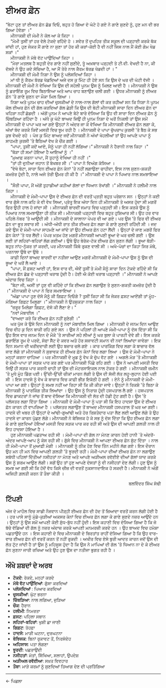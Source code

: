 # **ਈਅਰ ਫ਼ੋਨ**
“ਬੇਟਾ ਹੁਣ ਤਾਂ ਈਅਰ ਫ਼ੋਨ ਛੱਡ ਦਿਓ, ਬਹੁਤ ਹੋ ਗਿਆ ਦੋ ਘੰਟੇ ਹੋ ਗਏ ਨੇ ਗਾਣੇ ਸੁਣਦੇ ਨੂੰ, ਹੁਣ ਮਨ ਵੀ ਭਰ ਗਿਆ ਹੋਵੇਗਾ ।" <br> 
&nbsp;&nbsp;&nbsp;&nbsp;ਮੀਨਾਕਸ਼ੀ ਦੀ ਮੰਮੀ ਨੇ ਕੋਲ ਆ ਕੇ ਕਿਹਾ । <br>
&nbsp;&nbsp;&nbsp;&nbsp;“ਮੰਮੀ ਤੁਸੀਂ ਤਾਂ ਹਰ ਵੇਲੇ ਟੋਕਦੇ ਰਹਿੰਦੇ ਹੋ । ਸਵੇਰ ਤੋਂ ਦੁਪਹਿਰ ਤੀਕ ਸਕੂਲ ਦੀ ਪੜ੍ਹਾਈ ਕਰਕੇ ਥੱਕ ਜਾਂਦੀ ਹਾਂ, ਹੁਣ ਜੇਕਰ ਮੈਂ ਗਾਣੇ ਨਾ ਸੁਣਾ ਤਾਂ ਹੋਰ ਕੀ ਕਰਾਂ-ਕੋਈ ਹੈ ਵੀ ਨਹੀਂ ਜਿਸ ਨਾਲ ਮੈਂ ਕੋਈ ਗੇਮ ਖੇਡ ਸਕਾਂ ।" <br>
&nbsp;&nbsp;&nbsp;&nbsp;ਮੀਨਾਕਸ਼ੀ ਨੇ ਮੱਥੇ ਵੱਟ ਪਾਉਂਦਿਆਂ ਕਿਹਾ । <br>
&nbsp;&nbsp;&nbsp;&nbsp;“ਮੇਰਾ ਮਤਲਬ ਹੈ ਬਹੁਤੀ ਦੇਰ ਗਾਣੇ ਨਹੀਂ ਸੁਣੀਦੇ, ਤੂੰ ਅਖ਼ਬਾਰ ਪੜ੍ਹਦੀ ਤੇ ਟੀ.ਵੀ. ਵੇਖਦੀ ਹੈ ਨਾ, ਕੀ ਦੱਸਦੇ ਨੇ ਉਹ ਕਦੇ ਸੋਚਿਆ ਹੈ, ਆ ਮੈਂ ਤੇਰੇ ਨਾਲ ਕੈਰਮ ਬੋਰਡ ਖੇਡਦੀ ਹਾਂ । "<br>
&nbsp;&nbsp;&nbsp;&nbsp;ਮੀਨਾਕਸ਼ੀ ਦੀ ਮੰਮੀ ਨਿਸ਼ਾ ਨੇ ਉਸ ਨੂੰ ਪਲੋਸਦਿਆਂ ਕਿਹਾ । <br>
&nbsp;&nbsp;&nbsp;&nbsp;ਮਾਂ ਧੀ ਨੂੰ ਕੈਰਮ ਬੋਰਡ ਖੇਡਦਿਆਂ ਅਜੇ ਦਸ ਕੁ ਮਿੰਟ ਹੀ ਹੋਏ ਸਨ ਕਿ ਉਸ ਦੇ ਘਰ ਦੀ ਘੰਟੀ ਵੱਜੀ । ਮੀਨਾਕਸ਼ੀ ਦੀ ਮੰਮੀ ਨੇ ਵੇਖਿਆ ਕਿ ਉਸ ਦੀ ਸਹੇਲੀ ਪੂਨਮ ਉਸ ਨੂੰ ਮਿਲਣ ਆਈ ਹੈ । ਮੀਨਾਕਸ਼ੀ ਨੇ ਉਸ ਨੂੰ ਡਰਾਇੰਗ ਰੂਮ ਵਿਚ ਬਿਠਾਇਆ ਅਤੇ ਆਪ ਚਾਹ ਬਣਾਉਣ ਚਲੀ ਗਈ । ਉਧਰ ਮੀਨਾਕਸ਼ੀ ਨੂੰ ਈਅਰ ਫ਼ੋਨ 'ਤੇ ਗਾਣੇ ਸੁਣਨ ਦਾ ਮੌਕਾ ਮਿਲ ਗਿਆ । <br>
&nbsp;&nbsp;&nbsp;&nbsp;ਨਿਸ਼ਾ ਅਤੇ ਪੂਨਮ ਚਾਹ ਦੀਆਂ ਚੁਸਕੀਆਂ ਦੇ ਨਾਲ-ਨਾਲ ਗੱਲਾਂ ਵੀ ਕਰ ਰਹੀਆਂ ਸਨ ਕਿ ਨਿਸ਼ਾ ਨੇ ਪੂਨਮ ਕੋਲ ਈਅਰ ਫ਼ੋਨ ਦੀ ਗੱਲ ਕਰਦਿਆਂ ਗੱਲ ਛੇੜੀ ਕਿ ਉਸ ਦੀ ਬੇਟੀ ਮੀਨਾਕਸ਼ੀ ਸਾਰਾ ਦਿਨ ਈਅਰ ਫ਼ੋਨ ਦਾ ਖਹਿੜਾ ਨਹੀਂ ਛੱਡਦੀ । ਅੱਗੋਂ ਪੂਨਮ ਨੇ ਆਪਣੇ ਬੇਟੇ ਬਾਰੇ ਦੱਸਿਆ ਕਿ ਉਹ ਵੀ ਸਾਰਾ ਦਿਨ ਈਅਰ ਫ਼ੋਨ ਨੂੰ ਚਿੰਬੜਿਆ ਰਹਿੰਦਾ ਹੈ । ਅੱਧੇ ਕੁ ਘੰਟੇ ਬਾਅਦ ਜਿਉਂ ਹੀ ਪੂਨਮ ਨਿਸ਼ਾ ਦੇ ਘਰੋਂ ਨਿਕਲੀ ਤਾਂ ਉਸ ਸਮੇਂ ਮੀਨਾਕਸ਼ੀ ਦੇ ਪਾਪਾ ਘਰ ਆ ਗਏ ਉਨ੍ਹਾਂ ਨੇ ਅੰਦਰ ਜਾ ਕੇ ਵੇਖਿਆ ਕਿ ਮੀਨਾਕਸ਼ੀ ਈਅਰ ਫ਼ੋਨ ਲਗਾ ਕੇ, ਅੱਖਾਂ ਬੰਦ ਕਰਕੇ ਕਿਵੇਂ ਮਸਤੀ ਵਿਚ ਝੂਮ ਰਹੀ ਹੈ । ਮੀਨਾਕਸ਼ੀ ਦੇ ਪਾਪਾ ਚੁੱਪਚਾਪ ਕੁਰਸੀ 'ਤੇ ਬੈਠ ਕੇ ਸਭ ਕੁਝ ਵੇਖਦੇ ਰਹੇ । ਪੰਜ ਕੁ ਮਿੰਟ ਬਾਅਦ ਜਦੋਂ ਮੀਨਾਕਸ਼ੀ ਨੇ ਅੱਖਾਂ ਖੋਹਲੀਆਂ ਤਾਂ ਉਹ ਆਪਣੇ
ਪਾਪਾ ਨੂੰ ਸਾਹਮਣੇ ਕੁਰਸੀ 'ਤੇ ਬੈਠਿਆਂ ਵੇਖ ਕੇ ਚੌਂਕ ਗਈ । <br>
&nbsp;&nbsp;&nbsp;&nbsp;“ਪਾਪਾ, ਤੁਸੀਂ ਕਦੋਂ ਆਏ, ਮੈਨੂੰ ਪਤਾ ਹੀ ਨਹੀਂ ਲੱਗਿਆ।” ਮੀਨਾਕਸ਼ੀ ਨੇ ਹੈਰਾਨੀ ਨਾਲ ਕਿਹਾ ।" <br>
&nbsp;&nbsp;&nbsp;&nbsp;“ਥੋੜਾ ਹੀ ਸਮਾਂ ਹੋਇਆ ਹੈ ਆਇਆਂ ਨੂੰ ।" <br> 
&nbsp;&nbsp;&nbsp;&nbsp;“ਮੁਆਫ਼ ਕਰਨਾ ਪਾਪਾ, ਮੈਂ ਤੁਹਾਨੂੰ ਵੇਖਿਆ ਹੀ ਨਹੀਂ ।" <br>
&nbsp;&nbsp;&nbsp;&nbsp;“ਤਾਂ ਹੀ ਦੁਨੀਆ ਜਹਾਨ ਤੋਂ ਬੇਖਬਰ ਸੀ ।" ਪਾਪਾ ਨੇ ਵਿਅੰਗ ਕੱਸਿਆ । <br>
&nbsp;&nbsp;&nbsp;&nbsp;“ਵੇਖੋ ਬੇਟਾ, ਸਾਰਾ ਦਿਨ ਈਅਰ ਫ਼ੋਨ ਕੰਨਾਂ 'ਤੇ ਨਹੀਂ ਲਗਾਉਣਾ ਚਾਹੀਦਾ, ਇਸ ਨਾਲ ਸੁਣਨ-ਸ਼ਕਤੀ ਕਮਜ਼ੋਰ ਹੁੰਦੀ ਹੈ, ਨਾਲੇ ਅਜੇ ਤੇਰੀ ਉਮਰ ਹੀ ਕੀ ਹੈ ।" ਮੀਨਾਕਸ਼ੀ ਦੇ ਪਾਪਾ ਨੇ ਪਿਆਰ ਨਾਲ ਸਮਝਾਇਆ । <br>
&nbsp;&nbsp;&nbsp;&nbsp;"ਸੌਰੀ ਪਾਪਾ, ਮੈਂ ਅੱਗੋਂ ਤੁਹਾਡੀਆਂ ਕਹੀਆਂ ਗੱਲਾਂ ਦਾ ਧਿਆਨ ਰੱਖਾਂਗੀ ।" ਮੀਨਾਕਸ਼ੀ ਨੇ ਹਲੀਮੀ ਨਾਲ ਕਿਹਾ । <br>
&nbsp;&nbsp;&nbsp;&nbsp;ਮੀਨਾਕਸ਼ੀ ਦੇ ਮੰਮੀ-ਪਾਪਾ ਉਸ ਦੇ ਈਅਰ ਫ਼ੋਨ ਦੀ ਵਰਤੋਂ ਪ੍ਰਤੀ ਬਹੁਤ ਪਰੇਸ਼ਾਨ ਸਨ । ਉਨ੍ਹਾਂ ਨੇ ਕਈ ਵਾਰ ਗੁੱਸੇ ਨਾਲ ਕਹਿ ਕੇ ਵੀ ਵੇਖ ਲਿਆ, ਪ੍ਰੰਤੂ ਇਕ ਅੱਧਾ ਦਿਨ ਹੀ ਮੀਨਾਕਸ਼ੀ ਤੇ ਅਸਰ ਹੁੰਦਾ ਸੀ ਮਗਰੋਂ ਫਿਰ ਉਹੀ ਹਾਲ ਹੋ ਜਾਂਦਾ ਸੀ । ਮੀਨਾਕਸ਼ੀ ਬਾਰਵੀਂ ਜਮਾਤ ਵਿਚ ਪੜ੍ਹਦੀ ਸੀ। ਇਸ ਕਰਕੇ ਉਸ ਨੂੰ ਪਿਆਰ ਨਾਲ ਸਮਝਾਉਣਾ ਹੀ ਠੀਕ ਸੀ। ਮੀਨਾਕਸ਼ੀ ਪੜ੍ਹਾਈ ਵਿਚ ਬਹੁਤ ਹੁਸ਼ਿਆਰ ਸੀ। ਉਹ ਹਰ ਵਾਰ ਪਹਿਲੇ ਨੰਬਰ 'ਤੇ ਆਉਂਦੀ ਸੀ । ਮੀਨਾਕਸ਼ੀ ਦੇ ਸਾਲਾਨਾ ਪੇਪਰ ਵੀ ਆ ਗਏ। ਪਰ ਉਸ ’ਤੇ ਫਿਰ ਵੀ ਈਅਰ ਫ਼ੋਨ ਦਾ ਭੂਤ ਸਵਾਰ ਸੀ । ਅੱਧੀ-ਅੱਧੀ ਰਾਤ ਤੀਕ ਈਅਰ ਫ਼ੋਨ ਲਗਾ ਕੇ ਗਾਣੇ ਸੁਣਦੀ ਰਹਿੰਦੀ ਸੀ । ਜਦ ਕਦੇ ਉਸ ਦੇ ਮੰਮੀ-ਪਾਪਾ ਸਾਹਮਣੇ ਆ ਜਾਂਦੇ ਤਾਂ ਉਹ ਈਅਰ ਫ਼ੋਨ ਹਟਾ ਲੈਂਦੀ । ਉਨ੍ਹਾਂ ਦੇ ਜਾਣ ਮਗਰੋਂ ਫਿਰ ਫ਼ੋਨ ਕੰਨਾਂ 'ਤੇ ਧਰ ਲੈਂਦੀ। ਪੇਪਰ ਖ਼ਤਮ ਹੋਣ ਮਗਰੋਂ ਮੀਨਾਕਸ਼ੀ ਆਪਣੀ ਭੂਆ ਦੇ ਘਰ ਚਲੀ ਗਈ । ਉਸ ਲਈ ਤਾਂ ਲਹਿਰਾਂ-ਬਹਿਰਾਂ ਲੱਗ ਗਈਆਂ। ਉਥੇ ਉਹ ਬੇਰੋਕ-ਟੋਕ ਈਅਰ ਫ਼ੋਨ ਸੁਣਨ ਲੱਗੀ । ਭੂਆ ਥੋੜੀ-ਬਹੁਤ ਨਾਂਹ-ਨੁੱਕਰ ਤਾਂ ਕਰਦੀ, ਪਰ ਮੀਨਾਕਸ਼ੀ ਕਿੱਥੇ ਰੁਕਣ ਵਾਲੀ ਸੀ । ਅਖੇ-ਪੰਚਾਂ ਦਾ ਕਿਹਾ ਸਿਰ ਮੱਥੇ, ਪਰਨਾਲਾ ਉਥੇ ਦਾ ਉਥੇ ।<br>
&nbsp;&nbsp;&nbsp;&nbsp;ਕਾਫ਼ੀ ਦਿਨਾਂ ਬਾਅਦ ਬਾਰਵੀਂ ਦਾ ਨਤੀਜਾ ਆਉਣ ਮਗਰੋਂ ਮੀਨਾਕਸ਼ੀ ਦੇ ਮੰਮੀ-ਪਾਪਾ ਉਸ ਨੂੰ ਉਸ ਦੀ ਭੂਆ ਦੇ ਘਰੋਂ ਲੈ ਆਏ ।<br>
&nbsp;&nbsp;&nbsp;&nbsp;“ਪਾਪਾ, ਮੈਂ ਫ਼ਸਟ ਆਈ ਹਾਂ, ਇਸ ਵਾਰ ਵੀ, ਐਵੇਂ ਤੁਸੀਂ ਤੇ ਮੰਮੀ ਮੈਨੂੰ ਸਾਰਾ ਦਿਨ ਟੋਕਦੇ ਰਹਿੰਦੇ ਸੀ ਕਿ ਈਅਰ ਫ਼ੋਨ ਛੱਡ ਦੇ ਪੜ੍ਹਾਈ ਖਰਾਬ ਹੁੰਦੀ ਹੈ। ਹੋਈ ਐ ਕੋਈ ਖਰਾਬ ਪੜ੍ਹਾਈ ।" ਮੀਨਾਕਸ਼ੀ ਨੇ ਆਪਣੇ ਅੰਦਾਜ਼ ਵਿਚ ਕਿਹਾ ।<br>
&nbsp;&nbsp;&nbsp;&nbsp;“ਬੇਟਾ ਜੀ, ਅਸੀਂ ਤਾਂ ਹੁਣ ਵੀ ਕਹਿੰਦੇ ਹਾਂ ਕਿ ਈਅਰ ਫ਼ੋਨ ਲਗਾਉਣ ਤੇ ਸੁਣਨ-ਸ਼ਕਤੀ ਕਮਜ਼ੋਰ ਹੁੰਦੀ ਹੈ ।" ਮੀਨਾਕਸ਼ੀ ਦੇ ਪਾਪਾ ਨੇ ਫਿਰ ਸਮਝਾਇਆ ।<br>
&nbsp;&nbsp;&nbsp;&nbsp;“ਅੱਛਾ ਪਾਪਾ ਹੁਣ ਦੱਸੋ ਮੈਨੂੰ ਕੀ ਗਿਫ਼ਟ ਦਿਓਗੇ ? ਤੁਸੀਂ ਕਿਹਾ ਸੀ ਕਿ ਜੇਕਰ ਫ਼ਸਟ ਆਏਂਗੀ ਤਾਂ ਮੂੰਹ-ਮੰਗਿਆ ਗਿਫ਼ਟ ਮਿਲੂਗਾ ।” ਮੀਨਾਕਸ਼ੀ ਨੇ ਉਤਸੁਕਤਾ ਨਾਲ ਕਿਹਾ ।<br>
&nbsp;&nbsp;&nbsp;&nbsp;“ਜ਼ਰੂਰ ਮਿਲੇਗਾ ਗਿਫ਼ਟ, ਦੱਸੋ ਕੀ ਲੈਣਾ ਏ। "<br>
&nbsp;&nbsp;&nbsp;&nbsp;“ਨਵਾਂ ਮੋਬਾਈਲ ।"<br>
&nbsp;&nbsp;&nbsp;&nbsp;“ਵਾਅਦਾ ਕਰੋ ਕਿ ਈਅਰ ਫ਼ੋਨ ਨਹੀਂ ਸੁਣੇਗੀ ।"<br>
&nbsp;&nbsp;&nbsp;&nbsp;ਘਰ ਪੁੱਜ ਕੇ ਉਸੇ ਦਿਨ ਮੀਨਾਕਸ਼ੀ ਨੂੰ ਨਵਾਂ ਮੋਬਾਈਲ ਮਿਲ ਗਿਆ । ਮੀਨਾਕਸ਼ੀ ਦੇ ਜਨਮ ਦਿਨ ਆਉਣ ਵਿਚ ਵੀਹ ਕੁ ਦਿਨ ਬਾਕੀ ਰਹਿ ਗਏ ਸਨ । ਉਸ ਨੇ ਪਹਿਲਾਂ ਹੀ ਆਪਣੇ ਮੰਮੀ-ਪਾਪਾ ਨੂੰ ਦੱਸ ਦਿੱਤਾ ਸੀ ਕਿ ਉਹ ਇਸ ਵਾਰ ਜਨਮ ਦਿਨ ਦੇ ਮੌਕੇ 'ਤੇ ਸਾਰੀਆਂ ਸਹੇ ਲੀਆਂ ਨੂੰ ਘਰ ਬੁਲਾ ਕੇ ਪਾਰਟੀ ਦੇਵੇ ਗੀ। ਇਸ ਕਰਕੇ ਡਰਾਇੰਗ ਰੂਮ ਦੇ ਪਰਦੇ, ਸੋਫਾ ਸੈੱਟ ਦੇ ਕਵਰ ਅਤੇ ਹੋਰ ਸਜਾਵਟੀ ਸਮਾਨ ਵੀ ਨਵਾਂ ਲਿਆਂਦਾ ਜਾਵੇਗਾ । ਇਕ ਦਿਨ ਸਮਾਨ ਦੀ ਖਰੀਦਦਾਰੀ ਲਈ ਉਹ ਬਜ਼ਾਰ ਚਲੇ ਗਏ । ਕਾਰ ਪਾਰਕਿੰਗ ਵਿਚ ਲਗਾ ਕੇ ਬਾਜ਼ਾਰ ਵੱਲ ਜਾਣ ਲੱਗੇ ਤਾਂ ਮੀਨਾਕਸ਼ੀ ਨੇ ਸੁਭਾਵਕ ਹੀ ਈਅਰ ਫ਼ੋਨ ਕੰਨਾਂ ਵਿਚ ਲਗਾ ਲਿਆ । ਉਸ ਦੇ ਮੰਮੀ-ਪਾਪਾ ਨੇ ਮਨ੍ਹਾਂ ਕਰਨਾ ਚਾਹਿਆ । ਪਰ ਮੀਨਾਕਸ਼ੀ ਦੇ ਮੂਡ ਨੂੰ ਵੇਖ ਕੇ ਚੁੱਪ ਵੱਟ ਗਏ । ਅਗਲੇ ਮੋੜ 'ਤੇ ਮੀਨਾਕਸ਼ੀ ਦੇ ਮੰਮੀ-ਪਾਪਾ ਤਾਂ ਸੜਕ ਪਾਰ ਕਰ ਗਏ ਪਰ ਮੀਨਾਕਸ਼ੀ ਪਿੱਛੇ ਰਹਿ ਗਈ । ਉਸ ਨੇ ਆਪਣੀ ਮਸਤੀ ਵਿਚ ਜਿਉਂ ਹੀ ਸੜਕ ਪਾਰ ਕਰਨੀ ਚਾਹੀ ਤਾਂ ਉਸ ਦੀ ਮੋਟਰਸਾਇਕਲ ਨਾਲ ਟੱਕਰ ਹੋ ਗਈ । ਮੀਨਾਕਸ਼ੀ ਜ਼ਮੀਨ 'ਤੇ ਮੂਧੇ ਮੂੰਹ ਡਿੱਗ ਪਈ। ਉੱਚੀ-ਉੱਚੀ ਚੀਕਾਂ ਮਾਰਨ ਲੱਗੀ ਤੇ ਉਸ ਦੀ ਸੱਜੀ ਲੱਤ ਲਹੂ-ਲੁਹਾਨ ਹੋਈ ਪਈ ਸੀ । ਇਸ ਹਾਦਸੇ ਨੂੰ ਵੇਖ ਕੇ ਬਾਜ਼ਾਰ ਵਿਚ ਕਾਫ਼ੀ ਭੀੜ ਇਕੱਠੀ ਹੋ ਗਈ । ਏਨੇ ਨੂੰ ਮੀਨਾਕਸ਼ੀ ਦੇ ਮੰਮੀ-ਪਾਪਾ ਆ ਗਏ। ਉਨ੍ਹਾਂ ਨੂੰ ਸਮਝ ਨਹੀਂ ਆ ਰਿਹਾ ਸੀ ਕਿ ਕੀ ਕੀਤਾ ਜਾਵੇ। ਉਨ੍ਹਾਂ ਨੇ ਰਿਕਸ਼ੇ 'ਤੇ ਬਿਠਾ ਕੇ ਮੀਨਾਕਸ਼ੀ ਨੂੰ ਪਾਰਕਿੰਗ ਤੀਕ ਲਿਆਂਦਾ । ਉਹ ਉਸ ਨੂੰ ਨਿਰਾਸ਼ ਹੁੰਦੀ ਹਸਪਤਾਲ ਲੈ ਗਏ । ਹਸਪਤਾਲ ਵਿਚ ਡਾਕਟਰਾਂ ਨੇ ਜਾਂਚ ਤੋਂ ਬਾਦ ਦੱਸਿਆ ਕਿ ਮੀਨਾਕਸ਼ੀ  ਦੀ ਲੱਤ ਦੀ ਹੱਡੀ ਟੁੱਟ ਗਈ ਹੈ। ਉਸ ’ਤੇ ਪਲੱਸਤਰ ਲਗਾ ਦਿੱਤਾ ਗਿਆ । ਮੀਨਾਕਸ਼ੀ ਦੇ ਮੰਮੀ-ਪਾਪਾ ਨੂੰ ਪਤਾ ਸੀ  ਕਿ ਇਹ ਹਾਦਸਾ ਉਸ ਦੇ ਈਅਰ ਫ਼ੋਨ ਕਾਰਨ ਹੀ ਵਾਪਰਿਆ ਹੈ ।  ਪਲੱਸਤਰ ਲਗਾਉਣ ਤੋਂ ਬਾਅਦ ਮੀਨਾਕਸ਼ੀ ਹਸਪਤਾਲ ਤੋਂ ਘਰ ਆ ਗਈ। ਹਾਦਸੇ ਦੀ ਖਬਰ  ਹੀ ਉਨ੍ਹਾਂ ਦੇ ਆਂਢੀ-ਗੁਆਂਢੀ ਅਤੇ ਹੋਰ ਰਿਸ਼ਤੇਦਾਰ ਪਤਾ ਲੈਣ ਲਈ ਆਉਣ ਲੱਗੇ ਤੇ ਉਹ ਹਾਦਸੇ ਦਾ ਕਾਰਨ ਪੁੱਛਣ ਲੱਗੇ। ਮੀਨਾਕਸ਼ੀ ਨੇ ਬੇਝਿਜਕ ਹੋ ਕੇ ਸਭ ਨੂੰ ਦੱਸ ਦਿੱਤਾ ਕਿ ਉਹ ਈਅਰ ਫ਼ੋਨ ਲਗਾ ਕੇ ਗਾਣੇ ਸੁਣਦਿਆਂ ਹੋਇਆਂ ਮਸਤੀ ਵਿਚ ਸੜਕ ਪਾਰ ਕਰ ਰਹੀ ਸੀ ਅਤੇ ਉਸ ਦੀ ਆਪਣੀ ਗ਼ਲਤੀ ਨਾਲ ਹੀ ਇਹ ਹਾਦਸਾ ਹੋਇਆ ਹੈ । <br>
&nbsp;&nbsp;&nbsp;&nbsp;ਹੁਣ ਮੀਨਾਕਸ਼ੀ ਪਛਤਾਅ ਰਹੀ ਸੀ । ਮੰਮੀ-ਪਾਪਾ ਦੀ ਗੱਲ ਨਾ ਮੰਨਣ ਕਾਰਨ ਹੋਈ ਹਾਨੀ `ਤੇ ਅੰਦਰੋਂ-ਅੰਦਰ ਆਪਣੇ-ਆਪ ਨੂੰ ਕੋਸ ਰਹੀ ਸੀ। ਗੁੱਸੇ ਵਿਚ ਮੀਨਾਕਸ਼ੀ ਨੇ ਆਪਣਾ ਈਅਰ ਫ਼ੋਨ ਸੁੱਟ ਦਿੱਤਾ । ਨਾਲ ਹੀ ਮੰਮੀ-ਪਾਪਾ ਤੋਂ ਮੁਆਫ਼ੀ ਮੰਗੀ । ਮੀਨਾਕਸ਼ੀ ਨੂੰ ਠੀਕ ਹੋਣ ਵਿਚ ਤਿੰਨ ਮਹੀਨੇ ਲੱਗ ਗਏ। ਇਸ ਦੌਰਾਨ ਉਹ ਮਨ ਹੀ ਮਨ ਵਿਚ ਆਪਣੀ ਗ਼ਲਤੀ ’ਤੇ ਝੂਰਦੀ ਰਹੀ। ਮੰਮੀ-ਪਾਪਾ ਦੀਆਂ ਈਅਰ ਫ਼ੋਨ ਨਾ ਲਗਾਉਣ ਸਬੰਧੀ ਪਹਿਲਾਂ ਦਿੱਤੀਆਂ ਨਸੀਹਤਾਂ ਨਾ ਮੰਨਣ ਅਤੇ ਆਪਣੇ ਅੜੀਅਲ ਰਵੱਈਏ ਦੀਆਂ ਗੱਲਾਂ ਯਾਦ ਕਰਕੇ ਉਸ ਨੂੰ ਸ਼ਰਮ ਆਉਣ ਲੱਗੀ। ਸਗੋਂ ਉਹ ਤਾਂ ਹੁਣ ਆਪਣੇ ਦੋਸਤਾਂ ਨੂੰ ਵੀ ਨਸੀਹਤਾਂ ਦੇਣ ਲੱਗੀ। ਹੁਣ ਉਸ ਨੂੰ ਸਮਝ ਆ ਗਈ ਸੀ ਕਿ ਹੱਦੋਂ ਵੱਧ ਕਿਸੇ ਚੀਜ਼ ਦੀ ਵਰਤੋਂ ਨੁਕਸਾਨਦਾਇਕ ਹੋ ਸਕਦੀ ਹੈ। ਮੀਨਾਕਸ਼ੀ ਨੇ ਅੱਗੋਂ ਅਜਿਹੀ ਗ਼ਲਤੀ ਕਰਨ ਤੋਂ ਤੌਬਾ ਕੀਤੀ ।<br>
<div style="text-align: right">ਬਲਵਿੰਦਰ ਸਿੰਘ ਸੋਢੀ </div>

## **ਟਿੱਪਣੀ**
ਅੱਜ ਦੇ ਮਾਹੌਲ ਵਿਚ ਸਾਡੀ ਨੌਜਵਾਨ ਪੀੜ੍ਹੀ ਈਅਰ ਫ਼ੋਨ ਦੀ ਹੱਦ ਤੋਂ ਜ਼ਿਆਦਾ ਵਰਤੋਂ ਕਰਨ ਲੱਗੀ ਹੋਈ ਹੈ । ਹਰ ਪਾਸੇ ਸਾਨੂੰ ਮੁੰਡੇ-ਕੁੜੀਆਂ ਅਕਸਰ ਕੰਨਾਂ ਵਿਚ ਈਅਰ ਫ਼ੋਨ ਲਗਾ ਕੇ ਗਾਣੇ ਸੁਣਦੇ ਨਜ਼ਰ ਆਉਂਦੇ ਹਨ । ਉਨ੍ਹਾਂ ਨੂੰ ਉਸ ਸਮੇਂ ਆਪਣੀ ਕੋਈ ਸੁੱਧ-ਬੁੱਧ ਨਹੀਂ ਹੁੰਦੀ। ਇਸ ਕਹਾਣੀ ਵਿਚ ਦੱਸਿਆ ਗਿਆ ਹੈ ਕਿ ਜੋ ਬੱਚੇ ਵੱਡਿਆਂ ਦੀ ਗੱਲ ਨੂੰ ਨਜ਼ਰ ਅੰਦਾਜ਼ ਕਰਕੇ ਆਪਣੀ ਮਨਮਰਜ਼ੀ ਕਰਦੇ ਹਨ । ਉਹ ਬਾਅਦ ਵਿਚ ਹਮੇਸ਼ਾ ਪਛਤਾਉਂਦੇ ਹਨ । ਇਸ ਕਹਾਣੀ ਦੇ ਵਿਚ ਮੀਨਾਕਸ਼ੀ ਦੇ ਬਿਰਤਾਂਤ ਰਾਹੀਂ ਦੱਸਿਆ ਗਿਆ ਹੈ ਕਿ ਉਹ ਵਾਰ-ਵਾਰ ਈਅਰ ਫ਼ੋਨ ਦੀ ਵਰਤੋਂ ਕਰਨ ਤੋਂ ਨਹੀਂ ਰੁਕਦੀ । ਅਖੀਰ ਵਿਚ ਏਸੇ ਬੁਰੀ ਆਦਤ ਕਾਰਨ ਜਦੋਂ ਉਸ ਦੀ ਲੱਤ ਟੁੱਟ ਜਾਂਦੀ ਹੈ ਤਾਂ ਉਸ ਨੂੰ ਮਹਿਸੂਸ ਹੁੰਦਾ ਹੈ ਕਿ ਉਸ ਨੇ ਮਾਪਿਆਂ ਦੀ ਗੱਲ 'ਤੇ ਧਿਆਨ ਨਾ ਦੇ ਕੇ ਈਅਰ ਫ਼ੋਨ ਸੁਣਨਾ ਜਾਰੀ ਰਖਿਆ ਅਤੇ ਉਹ ਹੁਣ ਉਸ ਦਾ ਨਤੀਜਾ ਭੁਗਤ ਰਹੀ ਹੈ ।

## **ਔਖੇ ਸ਼ਬਦਾਂ ਦੇ ਅਰਥ** 
* **ਟੋਕਦੇ**: ਰੋਕਦੇ, ਮਨ੍ਹਾਂ ਕਰਦੇ 
* **ਮੱਥੇ ਵੱਟ ਪਾਉਂਦਿਆਂ**: ਗੁੱਸਾ ਕਰਦਿਆਂ
* **ਪਲੋਸਦਿਆਂ** : ਪਿਆਰ ਕਰਦਿਆਂ
* **ਚੁਸਕੀਆਂ**: ਘੁੱਟ ਭਰਨਾ
* **ਚਿੰਬੜਿਆ**: ਨਾਲ ਲਗਿਆ, ਜੁੜਿਆ
* **ਚੌਕ**: ਹੈਰਾਨ
* **ਹਲੀਮੀ**: ਨਿਮਰਤਾ
* **ਫ਼ਸਟ**: ਪਹਿਲਾ ਸਥਾਨ
* **ਲਹਿਰਾਂ-ਬਹਿਰਾਂ**: ਖੁਸ਼ੀ ਛਾ ਜਾਣੀ
* **ਗਿਫ਼ਟ**: ਤੋਹਫ਼ਾ
* **ਹਾਦਸੇ**: ਮਾੜੀ ਘਟਨਾ, ਦੁਰਘਟਨਾ
* **ਬੇਝਿਜਕ**: ਬਿਨਾਂ ਰੁਕਾਵਟ ਤੋਂ, ਨਿਰਸੰਦੇਹ
* **ਅਹਿਸਾਸ**: ਪਤਾ ਲੱਗਣਾ
* **ਝੂਰਦੀ**: ਪਛਤਾਉਂਦੀ
* **ਨਸੀਹਤਾਂ**: ਮੱਤਾਂ, ਸਿੱਖਿਆ, ਸਲਾਹਾਂ, ਉਪਦੇਸ਼
* **ਅੜੀਅਲ ਰਵੱਈਆ**: ਸਖ਼ਤ ਵਿਵਹਾਰ
* **ਤੌਬਾ**: ਮਾੜੇ ਕਰਮਾਂ ਨੂੰ ਸੁਣਦਿਆਂ ਤਿਆਗ ਦੇਣ ਦੀ ਪ੍ਰਤਿੱਗਿਆ

----
<a class="anchor" onclick="window.history.back()"> &larr; ਪਿਛਲਾ </a>